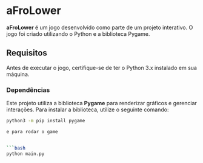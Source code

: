 # aFroLower

**aFroLower** é um jogo desenvolvido como parte de um projeto interativo. O jogo foi criado utilizando o Python e a biblioteca Pygame.

## Requisitos

Antes de executar o jogo, certifique-se de ter o Python 3.x instalado em sua máquina.

### Dependências

Este projeto utiliza a biblioteca **Pygame** para renderizar gráficos e gerenciar interações. Para instalar a biblioteca, utilize o seguinte comando:

```bash
python3 -m pip install pygame

e para rodar o game


```bash
python main.py